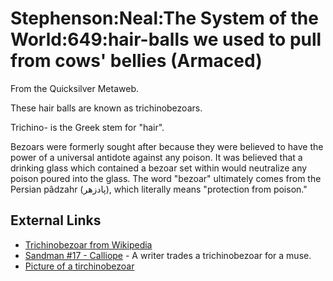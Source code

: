 
# Stephenson:Neal:The System of the World:649:hair-balls we used to pull from cows' bellies (Armaced)

From the Quicksilver Metaweb.

These hair balls are known as trichinobezoars. 

Trichino- is the Greek stem for "hair".

Bezoars were formerly sought after because they were believed to have the power of a universal antidote against any poison. It was believed that a drinking glass which contained a bezoar set within would neutralize any poison poured into the glass. The word "bezoar" ultimately comes from the Persian pâdzahr (پادزهر), which literally means "protection from poison."

## External Links


* [Trichinobezoar from Wikipedia](/http-en-wikipedia-org-wiki-trichinobezoar)
* [Sandman #17 - Calliope](/ftp-theory-lcs-mit-edu-pub-people-wald-sandman-sandman-17) - A writer trades a trichinobezoar for a muse.
* [Picture of a tirchinobezoar](/http-nmhm-washingtondc-museum-explore-anatifacts-4-trich-html)

